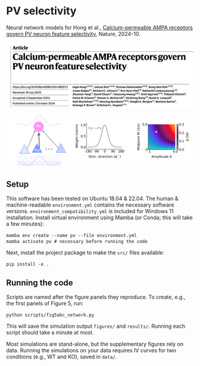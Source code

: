 # PV selectivity
Neural network models for Hong et al., [Calcium-permeable AMPA receptors govern PV neuron feature selectivity](https://www.nature.com/articles/s41586-024-08027-2), Nature, 2024-10.

![figure1](figures/paper_banner.png)

![figure1](figures/model.png)


## Setup
This software has been tested on Ubuntu 18.04 & 22.04. The human & machine-readable `environment.yml` contains the necessary software versions. 
`environment_compatibility.yml` is included for Windows 11 installation.
Install virtual environment using Mamba (or Conda; this will take a few minutes):
```
mamba env create --name pv --file environment.yml
mamba activate pv # necessary before running the code 
```
Next, install the project package to make the `src/` files available: 
```
pip install -e .
```

## Running the code
Scripts are named after the figure panels they reproduce. To create, e.g., the first panels of Figure 5, run:
```
python scripts/fig5abc_network.py
```
This will save the simulation output `figures/` and `results/`. Running each script should take a minute at most. 

Most simulations are stand-alone, but the supplementary figures
rely on data. Running the simulations on your data requires IV curves for two conditions (e.g., WT and KO),
saved in `data/`. 

